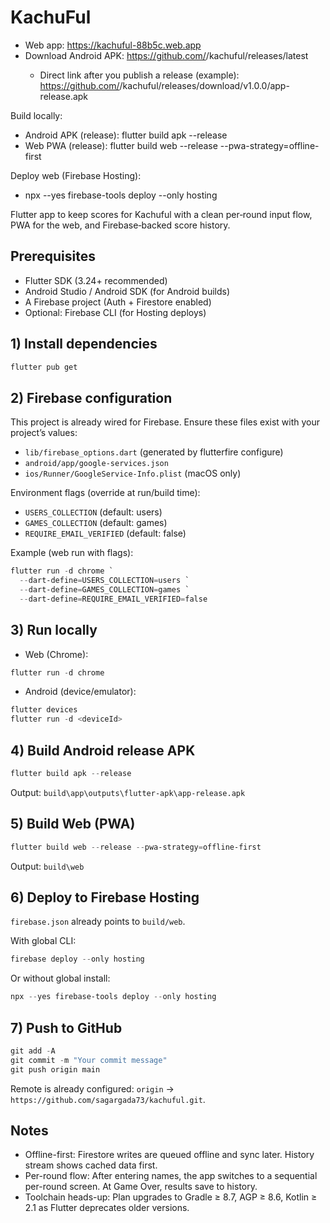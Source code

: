 # KachuFul

- Web app: https://kachuful-88b5c.web.app
- Download Android APK: https://github.com/<your-username>/kachuful/releases/latest
  - Direct link after you publish a release (example): https://github.com/<your-username>/kachuful/releases/download/v1.0.0/app-release.apk

Build locally:
- Android APK (release): flutter build apk --release
- Web PWA (release): flutter build web --release --pwa-strategy=offline-first

Deploy web (Firebase Hosting):
- npx --yes firebase-tools deploy --only hosting

Flutter app to keep scores for Kachuful with a clean per‑round input flow, PWA for the web, and Firebase‑backed score history.

## Prerequisites

- Flutter SDK (3.24+ recommended)
- Android Studio / Android SDK (for Android builds)
- A Firebase project (Auth + Firestore enabled)
- Optional: Firebase CLI (for Hosting deploys)

## 1) Install dependencies

```powershell
flutter pub get
```

## 2) Firebase configuration

This project is already wired for Firebase. Ensure these files exist with your project’s values:

- `lib/firebase_options.dart` (generated by flutterfire configure)
- `android/app/google-services.json`
- `ios/Runner/GoogleService-Info.plist` (macOS only)

Environment flags (override at run/build time):

- `USERS_COLLECTION` (default: users)
- `GAMES_COLLECTION` (default: games)
- `REQUIRE_EMAIL_VERIFIED` (default: false)

Example (web run with flags):

```powershell
flutter run -d chrome `
  --dart-define=USERS_COLLECTION=users `
  --dart-define=GAMES_COLLECTION=games `
  --dart-define=REQUIRE_EMAIL_VERIFIED=false
```

## 3) Run locally

- Web (Chrome):

```powershell
flutter run -d chrome
```

- Android (device/emulator):

```powershell
flutter devices
flutter run -d <deviceId>
```

## 4) Build Android release APK

```powershell
flutter build apk --release
```

Output: `build\app\outputs\flutter-apk\app-release.apk`

## 5) Build Web (PWA)

```powershell
flutter build web --release --pwa-strategy=offline-first
```

Output: `build\web`

## 6) Deploy to Firebase Hosting

`firebase.json` already points to `build/web`.

With global CLI:

```powershell
firebase deploy --only hosting
```

Or without global install:

```powershell
npx --yes firebase-tools deploy --only hosting
```

## 7) Push to GitHub

```powershell
git add -A
git commit -m "Your commit message"
git push origin main
```

Remote is already configured: `origin` → `https://github.com/sagargada73/kachuful.git`.

## Notes

- Offline-first: Firestore writes are queued offline and sync later. History stream shows cached data first.
- Per-round flow: After entering names, the app switches to a sequential per-round screen. At Game Over, results save to history.
- Toolchain heads-up: Plan upgrades to Gradle ≥ 8.7, AGP ≥ 8.6, Kotlin ≥ 2.1 as Flutter deprecates older versions.
